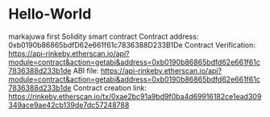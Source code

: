 # Hello-World
markajuwa first Solidity smart contract
Contract address: 0xb0190b86865bdfD62e661f61c7836388D233B1De
Contract Verification: https://api-rinkeby.etherscan.io/api?module=contract&action=getabi&address=0xb0190b86865bdfd62e661f61c7836388d233b1de
ABI file: https://api-rinkeby.etherscan.io/api?module=contract&action=getabi&address=0xb0190b86865bdfd62e661f61c7836388d233b1de
Contract creation link: https://rinkeby.etherscan.io/tx/0xae2bc91a9bd9f0ba4d69916182ce1ead309349ace9ae42cb139de7dc57248788
